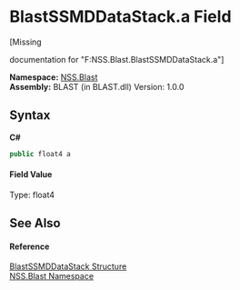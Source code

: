 # BlastSSMDDataStack.a Field
 

\[Missing <summary> documentation for "F:NSS.Blast.BlastSSMDDataStack.a"\]

**Namespace:**&nbsp;<a href="N_NSS_Blast">NSS.Blast</a><br />**Assembly:**&nbsp;BLAST (in BLAST.dll) Version: 1.0.0

## Syntax

**C#**<br />
``` C#
public float4 a
```


#### Field Value
Type: float4

## See Also


#### Reference
<a href="T_NSS_Blast_BlastSSMDDataStack">BlastSSMDDataStack Structure</a><br /><a href="N_NSS_Blast">NSS.Blast Namespace</a><br />